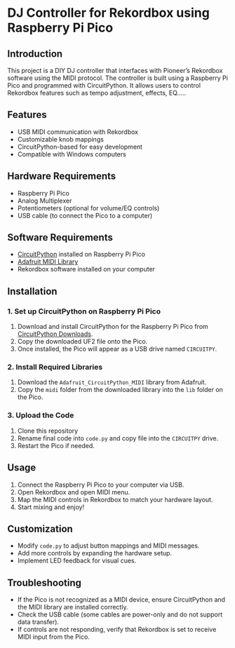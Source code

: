 # DJ Controller for Rekordbox using Raspberry Pi Pico

## Introduction
This project is a DIY DJ controller that interfaces with Pioneer’s Rekordbox software using the MIDI protocol. The controller is built using a Raspberry Pi Pico and programmed with CircuitPython. It allows users to control Rekordbox features such as tempo adjustment, effects, EQ.....

## Features
- USB MIDI communication with Rekordbox
- Customizable knob mappings
- CircuitPython-based for easy development
- Compatible with Windows computers

## Hardware Requirements
- Raspberry Pi Pico
- Analog Multiplexer
- Potentiometers (optional for volume/EQ controls)
- USB cable (to connect the Pico to a computer)

## Software Requirements
- [CircuitPython](https://circuitpython.org/) installed on Raspberry Pi Pico
- [Adafruit MIDI Library](https://github.com/adafruit/Adafruit_CircuitPython_MIDI)
- Rekordbox software installed on your computer

## Installation
### 1. Set up CircuitPython on Raspberry Pi Pico
1. Download and install CircuitPython for the Raspberry Pi Pico from [CircuitPython Downloads](https://circuitpython.org/board/raspberry_pi_pico/).
2. Copy the downloaded UF2 file onto the Pico.
3. Once installed, the Pico will appear as a USB drive named `CIRCUITPY`.

### 2. Install Required Libraries
1. Download the `Adafruit_CircuitPython_MIDI` library from Adafruit.
2. Copy the `midi` folder from the downloaded library into the `lib` folder on the Pico.

### 3. Upload the Code
1. Clone this repository
2. Rename final code into `code.py` and copy file into the `CIRCUITPY` drive.
3. Restart the Pico if needed.

## Usage
1. Connect the Raspberry Pi Pico to your computer via USB.
2. Open Rekordbox and open MIDI menu.
3. Map the MIDI controls in Rekordbox to match your hardware layout.
4. Start mixing and enjoy!

## Customization
- Modify `code.py` to adjust button mappings and MIDI messages.
- Add more controls by expanding the hardware setup.
- Implement LED feedback for visual cues.

## Troubleshooting
- If the Pico is not recognized as a MIDI device, ensure CircuitPython and the MIDI library are installed correctly.
- Check the USB cable (some cables are power-only and do not support data transfer).
- If controls are not responding, verify that Rekordbox is set to receive MIDI input from the Pico.

